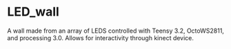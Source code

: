 # LED_wall
A wall made from an array of LEDS controlled with Teensy 3.2, OctoWS2811, and processing 3.0. Allows for interactivity through kinect device.
